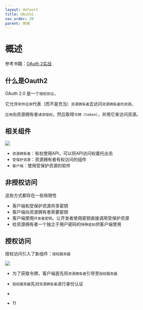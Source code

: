 ```yaml
---
layout: default
title: OAuth2
nav_order: 20
parent: 网络
---
```


# 概述

参考书籍：[OAuth 2实战](https://book.douban.com/subject/30487753/)

## 什么是Oauth2

OAuth 2.0 是一个`授权协议`，

它允许`软件应用`代表（而不是充当）`资源拥有者`去访问`资源拥有者的资源`。

`应用`向资源拥有者`请求授权`，然后取得`令牌（token）`，并用它来访问资源。

## 相关组件

![](https://cdn.jsdelivr.net/gh/guosonglu/images@master/blog-img/202112280938819.png)

- `资源拥有者`：有权使用API，可以将API访问权委托出去
- `受保护资源`：资源拥有者有权访问的组件
- `客户端`：使用受保护资源的软件

## 非授权访问

这些方式都存在一些局限性

- 客户端和受保护资源共享密钥
- 客户端向资源拥有者索要密钥
- 客户端使用`开发者密钥`。让开发者使用密钥直接调用受保护资源
- 给资源拥有者一个独立于用户密码的`特殊密码`供客户端使用

## 授权访问

授权访问引入了新组件：`授权服务器`

![](https://cdn.jsdelivr.net/gh/guosonglu/images@master/blog-img/202112281105339.png)


- 为了获取令牌，客户端首先将`资源拥有者`引导至`授权服务器`
- `授权服务器`先对`资源拥有者`进行身份认证
- 

- 11
